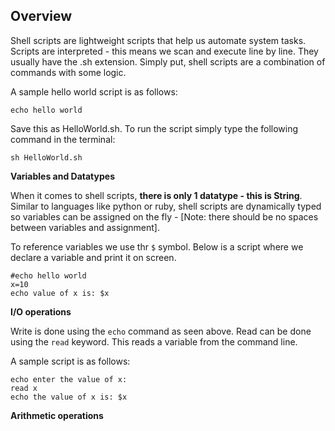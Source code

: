 
## Overview

Shell scripts are lightweight scripts that help us automate system tasks. Scripts are interpreted - this means we scan and execute line by line. They usually have the .sh extension. Simply put, shell scripts are a combination of commands with some logic.

A sample hello world script is as follows:

    echo hello world

Save this as HelloWorld.sh. To run the script simply type the following command in the terminal:

    sh HelloWorld.sh

**Variables and Datatypes**

When it comes to shell scripts, **there is only 1 datatype - this is String**. Similar to languages like python or ruby, shell scripts are dynamically typed so variables can be assigned on the fly 
    - [Note: there should be no spaces between variables and assignment]. 

To reference variables we use thr ```$``` symbol. Below is a script where we declare a variable and print it on screen.

    #echo hello world
    x=10
    echo value of x is: $x

**I/O operations**

Write is done using the ```echo``` command as seen above.
Read can be done using the ```read``` keyword. This reads a variable from the command line.

A sample script is as follows:

    echo enter the value of x:
    read x
    echo the value of x is: $x

**Arithmetic operations**








